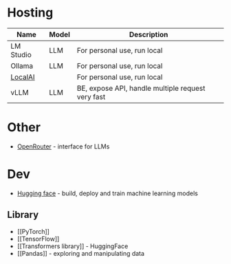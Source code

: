 # Hosting

| Name                           | Model | Description                                       |
| ------------------------------ | ----- | ------------------------------------------------- |
| LM Studio                      | LLM   | For personal use, run local                       |
| Ollama                         | LLM   | For personal use, run local                       |
| [LocalAI](https://localai.io/) |       | For personal use, run local                       |
| vLLM                           | LLM   | BE, expose API, handle multiple request very fast |
# Other
- [OpenRouter](https://openrouter.ai/) - interface for LLMs

# Dev
- [Hugging face](https://huggingface.co/) - build, deploy and train machine learning models
## Library
- [[PyTorch]]
- [[TensorFlow]]
- [[Transformers library]] - HuggingFace
- [[Pandas]] - exploring and manipulating data